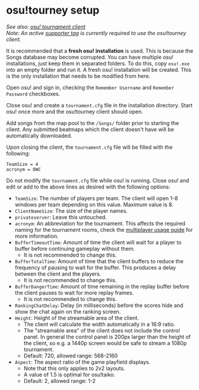 # osu!tourney setup

*See also: [osu! tournament client](/wiki/osu!_tournament_client)*\
*Note: An active [supporter tag](/wiki/osu!supporter) is currently required to use the osu!tourney client.*

It is recommended that a **fresh osu! installation** is used. This is because the Songs database may become corrupted. You can have multiple osu! installations, just keep them in separated folders.
To do this, copy `osu!.exe` into an empty folder and run it. A fresh osu! installation will be created. This is the only installation that needs to be modified from here.

Open osu! and sign in, checking the `Remember Username` and `Remember Password` checkboxes.

Close osu! and create a `tournament.cfg` file in the installation directory. Start osu! once more and the osu!tourney client should open.

Add songs from the map pool to the `/Songs/` folder prior to starting the client. Any submitted beatmaps which the client doesn't have will be automatically downloaded.

Upon closing the client, the `tournament.cfg` file will be filled with the following:

```
TeamSize = 4
acronym = OWC
```

Do not modify the `tournament.cfg` file while osu! is running. Close osu! and edit or add to the above lines as desired with the following options:

- `TeamSize`: The number of players per team. The client will open 1-8 windows per team depending on this value. Maximum value is 8.
- `ClientNameSize`: The size of the player names.
- `privateserver`: Leave this untouched.
- `acronym`: An abbreviation for the tournament. This affects the required naming for the tournament rooms, check the [multiplayer usage guide](/wiki/osu!tourney/Multiplayer_usage) for more information.
- `BufferTimeoutTime`: Amount of time the client will wait for a player to buffer before continuing gameplay without them.
  - It is not recommended to change this.
- `BufferTotalTime`: Amount of time that the client buffers to reduce the frequency of pausing to wait for the buffer. This produces a delay between the client and the players.
  - It is not recommended to change this.
- `BufferDangerTime`: Amount of time remaining in the replay buffer before the client pauses to wait for more replay frames.
  - It is not recommended to change this.
- `RankingChatDelay`: Delay (in milliseconds) before the scores hide and show the chat again on the ranking screen.
- `Height`: Height of the streamable area of the client.
  - The client will calculate the width automatically in a 16:9 ratio.
  - The "streamable area" of the client does not include the control panel. In general the control panel is 200px larger than the height of the client, so e.g. a 1440p screen would be safe to stream a 1080p tournament.
  - Default: 720, allowed range: 568-2160
- `Aspect`: The aspect ratio of the game playfield displays.
  - Note that this only applies to 2v2 layouts.
  - A value of 1.5 is optimal for osu!taiko.
  - Default: 2, allowed range: 1-2
